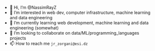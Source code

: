 - 👋 Hi, I’m @NassimRayZ
- 👀 I’m interested in web dev, computer infrastructure, machine learning and data engineering
- 🌱 I’m currently learning web development, machine learning and data engineering (somewhat)
- 💞️ I’m looking to collaborate on data/ML/programming_languages projects
- 📫 How to reach me `jr_zorgani@esi.dz` 

<!---
NassimRayZ/NassimRayZ is a ✨ special ✨ repository because its `README.md` (this file) appears on your GitHub profile.
You can click the Preview link to take a look at your changes.
--->

